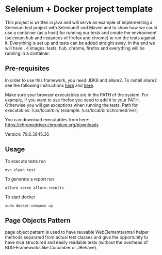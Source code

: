 # Selenium + Docker project template
This project is written in java and will serve an example of implementing a Selenium test project with Selenium3 and Maven and to show how we could use a container (as a host) for running our tests and create the environment (selenium hub and instances of firefox and chrome) to run the tests against it.  Everything is set up and tests can be added straight away.
In the end we will have . 4 images: tests, hub, chrome, firefox and everything will be running in a container.

## Pre-requisites
 
In order to use this framework, you need JDK8 and allure2.
To install allure2 see the following instructions [here](https://docs.qameta.io/allure/2.0/) and [here](https://github.com/allure-framework/allure2).

Make sure your browser executables are in the PATH of the system. For example, if you want to use firefox you need to add it to your PATH. Otherwise you will get exceptions when running the tests.
Path for executables: /usr/local/bin/ (example: /usr/local/bin/chromedriver)

You can download executables from here:  https://chromedriver.chromium.org/downloads

Version: 79.0.3945.36

## Usage

To execute tests run

```mvn clean test```

To generate a report run

```allure serve allure-results```

To start docker

```sudo docker-compose up```


## Page Objects Pattern
page object pattern is used to have reusable WebElements/small helper methods separated from actual test classes and give the opportunity to have nice structured and easily readable tests (without the overhead of BDD-Frameworks like Cucumber or JBehave).
